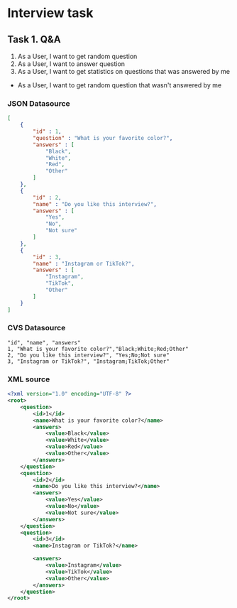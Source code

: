 # Interview task

## Task 1. Q&A

1) As a User, I want to get random question
2) As a User, I want to answer question
3) As a User, I want to get statistics on questions that was answered by me

* As a User, I want to get random question that wasn't answered by me

### JSON Datasource
```json
[
    {      
        "id" : 1,      
        "question" : "What is your favorite color?",
        "answers" : [
            "Black",
            "White",
            "Red",
            "Other"
        ]  
    },
    {
        "id" : 2,
        "name" : "Do you like this interview?",
        "answers" : [
            "Yes",
            "No",
            "Not sure"
        ]  
    },
    {
        "id" : 3,
        "name" : "Instagram or TikTok?",
        "answers" : [
            "Instagram",
            "TikTok",
            "Other"
        ]  
    }
]
```

### CVS Datasource
```cvs
"id", "name", "answers"
1, "What is your favorite color?","Black;White;Red;Other"
2, "Do you like this interview?", "Yes;No;Not sure"
3, "Instagram or TikTok?", "Instagram;TikTok;Other"
```

### XML source
```xml
<?xml version="1.0" encoding="UTF-8" ?>
<root>
	<question>
		<id>1</id>
		<name>What is your favorite color?</name>
        <answers>
            <value>Black</value>
            <value>White</value>
            <value>Red</value>
            <value>Other</value>
        </answers>
    </question>
    <question>
		<id>2</id>
		<name>Do you like this interview?</name>
        <answers>
            <value>Yes</value>
            <value>No</value>
            <value>Not sure</value>
        </answers>
    </question>
    <question>
		<id>3</id>
		<name>Instagram or TikTok?</name>

        <answers>
            <value>Instagram</value>
            <value>TikTok</value>
            <value>Other</value>
        </answers>        
    </question>
</root>
```
